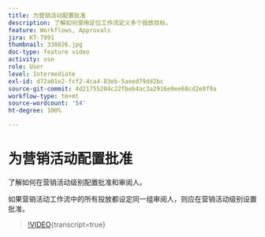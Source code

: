 ```yaml
---
title: 为营销活动配置批准
description: 了解如何使用定位工作流定义多个投放目标。
feature: Workflows, Approvals
jira: KT-7991
thumbnail: 338826.jpg
doc-type: feature video
activity: use
role: User
level: Intermediate
exl-id: d72a01e2-fcf2-4ca4-83eb-5aeed79dd2bc
source-git-commit: 4d21755204c22fbeb4ac3a2916e9ee68cd2e0f9a
workflow-type: tm+mt
source-wordcount: '54'
ht-degree: 100%

---
```


# 为营销活动配置批准

了解如何在营销活动级别配置批准和审阅人。 

如果营销活动工作流中的所有投放都设定同一组审阅人，则应在营销活动级别设置批准。

>[!VIDEO](https://video.tv.adobe.com/v/338826?quality=12&learn=on){transcript=true}
